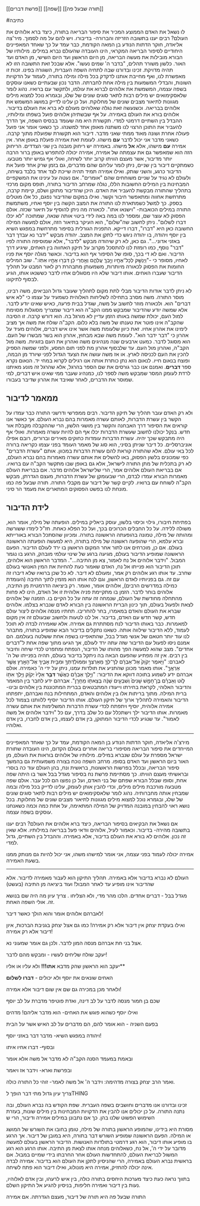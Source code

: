 [[פרשת דברים]]
[[שפה]]
[[תורה שבעל פה]]

#כתיבה 


לו נשאל את האדם הממוצע המכיר את סיפור הבריאה בתורה, כיצד ברא אלוהים את העולם? רבים יענו בתשובה הזריזה והברורה- בדיבורו. ויש להם על מה לסמוך. מיר'צה אליאדה, חוקר הדתות הנודע בן המאה הקודמת, כבר עמד על כך שאחד המאפיינים היחודיים לסיפור הבריאה המקראי, הינו העובדה שהעולם נברא במילים. מילותיו של הבורא מובילות את מעשה הבריאה, מן היום הראשון ועד היום השישי, מן האדם ועד האור. כלשון משורר תהלים, "בדבר ה' שמים נעשו". אלא שבכל זאת התשובה הזו לא תהיה מדויקת.
זכינו ובדורנו שבה לתחיה השפה העברית, השגורה בפינו. זכות זו מאפשרת לנו, ואף מחייבת אותנו לדקדק בכל מילה ומילה בתורה, לעמוד על הדקויות השונות, והבדלי המשמעות בין מילה אחת לחברתה. הדבר נכון שבעתיים כשאנו עוסקים בשפה עצמה, המשמשת את אלוהים לברוא את עולמו, ולתקשר עם ברואיו. נהוג לומר שלאסקימואים יש מילים רבות לתאר סוגים שונים של שלג, ובגמרא נוכל למצוא מילים מגוונות לתיאור מצבים שונים של מחלוקת. ועל כן עלינו לדייק במושג המשמש את אלוהים בבריאה. וכשנעשה זאת נגלה שאלוהים מעולם לא ברא את העולם בדיבור. אלוהים בורא את העולם באמירה. על אף שבשתיהן אלוהים פועל בשפתו ומילותיו, ההבדל בין השתיים דרמטי למדי.
תקשורת היא מה שעומד בבסיס השפה, אך הדרך להעביר את התוכן הרצוי לנו משתנה מאופן אחד למשנהו. כך כשאני אומר אני פועל פעולה אחרת ושונה מאוד ממתי שאני מדבר.
דיבור הוא תקשורת שפועלת מתוך קרבה. כשאני מדבר אני יכול לדבר **עם** מישהו. לעומת זאת אמירה פועלת באופן אחר. אין אמירה **עם** מישהו, אלא **אל** מישהו. באמירה יש ריחוק מובנה בין שני הצדדים. הריחוק הזה הוא שמאפשר גם את עצמתה של אמירה, אמירה יכולה להתפרש באופן ברור הרבה יותר מדיבור, אשר מעצם הוויתו קרוב יותר לשיחה, ואולי אף גמיש יותר מטבעו.
כשמתקיים דיבור בין שניים, ניתן לומר עליהם שהם מדברים, גם בזמן שרק אחד פועל את הדיבור כרגע, והשני שותק. ואילו אמירה תמיד תהיה שייכת לצד אחד בלבד בשיחה, ולעולם לא נגיד על שניים משוחחים שהם "אומרים".
אם נעטה על עינינו את המשקפיים המבחינות בין המילים החשובות הללו, נגלה שמרחב הדיבור בתורה, תופס מקום מרכזי בתהליך שהתורה מבקשת להעביר את האדם. היכן שהדיבור מתוקן ושלם, קיימת קרבה, מתרחשת אחווה ומתאפשר חיבור וקשר. ואילו במקום שהדיבור נפגם, כל אלו מוטלים בספק.
כך למשל כשמתארת לנו התורה את המצב הקשה בין יוסף ואחיו, משתמשת התורה במילים הכואבות- "וישנאו אתו". לכאורה מה ניתן להוסיף על תיאור שכזה. אולם הפסוק לא עוצר שם, ומספר לנו במה באה לידי ביטוי אותה שנאה, שמתוכה "לא יכלו דברו לשלום". ניתן לחשוב שה"שלום", הוא העיקר בתיאור הזה, אולם למעשה המילה החשובה כאן היא "דברו", דברו דייקא.
התפנית הגורלית בסיפור מתרחשת במפגש השיא בין יוסף ויהודה, בו יהודה ניגש כדי לתקן את המצב. יהודה מבקש "ידבר נא עבדך דבר באזני אדוני...". גם כאן, לא רק שיהודה מבקש "לדבר", אלא שמוסיפה התורה לפיו "דבר" נוסף, כמו רומזת לנו להתסכל מקרוב על תיקון האחווה בין האחים, שיגיע דרך הדיבור. ואם לא די בכך, סופו של הסיפור אף הוא בדיבור. וכאשר מגלה יוסף את פניו לאחיו, מסופר כי -"וַיְנַשֵּׁ֥ק לְכָל־אֶחָ֖יו וַיֵּ֣בְךְּ עֲלֵהֶ֑ם וְאַ֣חֲרֵי כֵ֔ן דִּבְּר֥וּ אֶחָ֖יו אִתּֽוֹ:". שוב המילים החומות את הפסוק לכאורה מיותרות, משמעותן מתבהרת רק לאור המבט על תהליך הדיבור שעברו האחים. אותו דיבור שלא היו מסוגלים אחיו לדבר כששנאו אותו, הגיע לבסוף לתיקונו.

לא ניתן לדבר אודות הדיבור מבלי לתת מקום לתהליך שעובר גדול הנביאים, משה רבינו, מוסר התורה. משה מסרב בתחילה לשליחות האלוהית כשמעיד על עצמו כי "לא איש דברים" הוא. ולכאורה מוזר לחשוב על משה, שגדל בבית פרעה, כאיש שאינו יודע לדבר. אלא שמשה יודע שהדיבור שמבקש ממנו הקב"ה הוא דיבור שמצריך מסוגלות מסוימת למול העם, יכולת שמשה באותו הזמן עדיין לא מורגל בה. הוא דורש קרבה. זו הסיבה שהקב"ה אינו פוטר את טענתו של משה בלא כלום. הקב"ה שולח את משה אך מציב לימינו את אהרון אחיו. זאת כיוון שלעומת משה אשר אינו איש דברים, אלוהים מעיד על אהרון כי "דבר ידבר הוא". לעומת משה שבא מבחוץ, אהרון הוא בשר מבשרו של העם. הוא מסוגל לדבר.
כמעט ארבעים שנה מנהיגים משה ואהרון את העם בזוגיות. משה מול הקב"ה, ואהרון מול העם. עד שלבסוף אהרון מת לפני תום המסע, ולפני שמשה הספיק להכין את העם לכניסה לארץ. או אז משה עושה את הצעד הגדול לפני שיורד מן הבמה, ופוצח בנאום חייו. לנאום הוא נתן כותרת אותה אנו רגילים לקרוא במחי יד. הנאום נקרא ספר **דברים**. ואמנם אנו כבר גורסים את שם הספר בהרגל, אלא שהרגל זה מונע מאיתנו לרדת לעומק המסר שמבקש משה לספר לנו, כמנהיג שעבר ממי שאינו איש דברים, למי שמוסר את הדברים, לאחר שאיבד את אהרון שדיבר בעבורו.


## ממאמר לדיבור
ולא רק האדם עובר תהליך של תיקון הדיבור. רבים ממפרשי ודרשני התורה כבר עמדו על הקשר בין עשרת הדברות, לאותם עשרה מאמרות בהם נברא העולם. אך כאשר אנו קוראים את הסיפור דרך האבחנה והקשר בין מושגי הלשון, הרי שההקבלה מקבלת אור חדש. בנקל יכולנו לחשוב שעשרת הדברות יכלו אף הם להיות עשרה מאמרות. ואולי אף היה מתבקש שכך יהיה. עשרת הדברות עומדות כחוקים מאירים וברורים, רובם אפילו אוניברסליים. כל דיבר שניתן בסיני, הוא סוג של מאמר העומד בפני עצמו כקריאה ברורה לכל באי עולם. אלא שהתורה קוראת להם עשרת הדברות במכוון. אותם "עשרת הדברים" כפי שמכונים בלשון הפסוק, באו להשלים את אותם עשרה מאמרות בהם נברא העולם, לא רק בתכלית של מתן התורה לישראל, אלא גם באופן שבו מתקשר הקב"ה עם ברואיו. אם בבריאת העולם אלוהים אמר, הרי שלישראל אלוהים מדבר. אם בבריאת העולם מאמרות הבורא עמדו לבדם, הרי שבעומקן של עשרת הדברות, מעצם הגדרתן, מבקש הקב"ה לשוחח עם ברואיו. לקיים קשר של דיבור עם מקבלי התורה. תורה שבעל פה כמו מונחת לנו בפשט הפסוקים המתארים את מעמד הר סיני.

## לידת הדיבור
בפתיחת חיבורו, גילוי וכיסוי בלשון, עוסק ביאליק במילים. הופעתה של מילה, אומר הוא, משולה ללידה. על כל החבלים הכרוכים בכך, ועל כל הפלא כאחת. חז"ל לימדו ששורשה ומהותה של מילה, טמונה בהופעתה הראשונה בתורה. ומכיוון שהסתכל הבורא באורייתא וברא עלמא, הרי שהופעה ראשונה של מילה בתורה, היא למעשה הופעתה הראשונה בעולם. אם כן, מוכרחים אנו לתור אחר המקום הראשון בו ירד לעולם הדיבור. הפעם הראשונה שמופיע הדיבור בעולם, מגיעה ברגע של שינוי עולמי מובהק, הרגע בו נגמר המבול. "וידבר אלוהים אל נח לאמור, צא מן התיבה...". המדבר הראשון הוא אלוהים, תוכן הדיבור הוא פנייתו אל נח, האדם שאמור כעת להחיות את המין האנושי בעולם שחרב. עד אותו רגע אלוהים רק אמר, ומעולם לא דיבר. לא כל שכן ברואיו שלא דיברו זה עם זה. גם בפניותיו לאדם הראשון, וגם לנח אותו הוא מזמין לתוך התיבה (העומדת כמילה במדרשים הרבים), אלוהים אומר, ואומר.
רק ביציאה הדרמטית מן התיבה, אלוהים בוחר לדבר. הזמן בו מתקיימת פניה אלוהית זו אל האדם, הינו לא פחות מהתחלה מחודשת של העולם, שנמחה זה עתה על כל הקיים בו. הזמנה של אלוהים לצאת ולפעול בעולם, תוך כינון הברית הראשונה בין הבורא לאדם שנברא בצלמו. אלוהים שברא את העולם והאדם במאמרו, בחר להחריבו. תחתיו מנסה אלוהים ליצור עולם חדש, קשר חדש עם האדם, בדיבור.
אל לנו לטעות ולחשוב שבעולם זה אין מקום למאמרות. כבר באותו הדיבור לנח מסתתרת גם אמירה. אלא שאמירה לבדה לא תוכל לעמוד, ללא הדיבור שילווה אותה.
כשאנו נתקלים בדיבור הבא שמופיע בתורה, מתבהר לנו עוד יותר חטאם של אנשי מגדל בבל, שהתאפיינו בשפה אחת ששלטה בעולמם. הם אמנם ניסו לפעול עם הדיבור שזה עתה ירד לעולם, אך הגיעו מתוך שפה אחת ל"דברים אחדים". מצב שהוא למעשה הפך מהותו של הדיבור, הנפתח ומתפרט לכדי שיחה וחיבור בין רבים.
אין זה מפתיע שהפעם הבאה בה ניתקל בדיבור בעולם, תהיה בפנייתו של ה' לאברם: "וַיֹּ֤אמֶר יְקֹוָק֙ אֶל־אַבְרָ֔ם לֶךְ־לְךָ֛ מֵאַרְצְךָ֥ וּמִמּֽוֹלַדְתְּךָ֖ וּמִבֵּ֣ית אָבִ֑יךָ אֶל־הָאָ֖רֶץ אֲשֶׁ֥ר אַרְאֶֽךָּ". אותו מאמר מכונן שהתניע את תולדות עמנו, ניתן על ידי ה' כאמירה. אולם אברהם ידע לשמוע בתוכה דווקא את הדיבור: "וַיֵּ֣לֶךְ אַבְרָ֗ם כַּאֲשֶׁ֨ר **דִּבֶּ֤ר** אֵלָיו֙ יְקֹוָ֔ק וַיֵּ֥לֶךְ אִתּ֖וֹ ל֑וֹט וְאַבְרָ֗ם בֶּן־חָמֵ֤שׁ שָׁנִים֙ וְשִׁבְעִ֣ים שָׁנָ֔ה בְּצֵאת֖וֹ מֵחָרָֽן". אברהם ידע לחבר בין המאמר והדיבור האלוהי, לקראת בחירתו וייעודו המתבטאים בברית המתכוננת בין אלוהים ובינו- ברית המילה.
מתוך בריתות אלו בין אלוהים והאדם, המתחילות בנח ואברהם, יתפתחו הדיבור והאמירה לתהליך ארוך של תיקון העולם. אותו הדיבור יוסיף ללוותנו בצמוד לכל אמירה אלוהית, יוסיף ויתפתח לכדי עשרת הדברות המשלימות את אותם עשרה מאמרות.  אותו הדיבור ילך וישתכלל עם כל שלב בדרך, עם כל "וידבר אלוהים אל משה לאמור". עד שנגיע לכדי הדיבור המתוקן, בין אדם לעצמו, בין אדם לחברו, בין אדם ואלוהיו. 


___

מירצ'ה אליאדה, חוקר הדתות הנודע בן המאה הקודמת, עמד על כך שאחד המאפיינים המייחדים את סיפור הבריאה מסיפורי בריאה אחרים בעולם הקדום, הינו העובדה שתורת ישראל מספרת על עולם שנברא במילים. מילותיו של אלוהים בוראות את העולם, מן האור ביום הראשון ועד האדם בסופו.
מרחב השפה נוכח בצורה משמעותית גם בהמשך סיפור הבריאה, ובכלל בפרשות הראשונות, בראשית ונח, בהן העולם עוד כה בוסרי ובראשיתי מעצם הוויתו. כך מסתיימת פרשת נח בסיפור מגדל בבל אשר בו היתה שפה אחת, וסופו שבלל הבורא שפתם של בני האדם, ועל כן נפוצו הם לכל עבר.
אולם שפה מטבעה מורכבת מילים מילים, וכדי להבין אותן לעומק, עלינו לדייק בכל מילה ובמה שמבחין אותה מחברותיה. נהוג לומר שלאסקימואים יש מילים רבות לתאר סוגים שונים של שלג, ובגמרא נוכל למצוא מילים מגוונות לתיאור מצבים שונים של מחלוקת. בכל נושא ראוי להבחין במובנה המדויק של המילה המתאימה, על אחת כמה וכמה כשאנחנו עוסקים בשפה עצמה.

אם נשאל את הבקיאים בסיפור הבריאה, כיצד ברא אלוהים את העולם? רבים יענו בתשובה מהירה- בדיבור. וכאמור לעיל, אלוהים וודאי פעל בבריאה במילותיו.
אלא שאין זה נכון. אלוהים לא בורא את העולם בדיבור, אלא באמירה. וההבדל בין השתיים, גדול למדי.




אמירה יכולה לעמוד בפני עצמה, אני אומר למישהו משהו, אני יכול להיות גם מנותק ממנו בשעת האמירה.



---
העולם לא נברא בדיבור אלא באמירה.
תהליך התיקון הוא לעבור מאמירה לדיבור.
אלא שהדיבור אינו מופיע עד לאחר המבול! ועוד ביציאה מן התיבה (בעשט)

מגדל בבל - דברים אחדים. הלכו מהר מדי, ולא הצליחו . צריך עיון מה היה שם בנושא זה. אולי השפה האחת. 

לאברהם אלוהים אומר והוא הולך כאשר דיבר!

ואילו בעקדת יצחק אין דיבור אלא רק אמירה!
כמו גם אצל יצחק בגניבת הברכות, איון דיבור אלא רק אמירה!

אצל בני חת אברהם מנסה המון לדבר. ולכן גם אומר שמעוני נא.

יעקב שולח שליחים לעשיו - ומבקש מהם לדבר!

יעקב הוא הראשון שהק מדבא **אתו!!!** ולא עליו או אליו**

האחים שונאים את יוסף ולא יכולים - **דברו לשלום**

ולאחר מכן במכירה גם שם אין שום דיבור אלא אמירה!

שכם בן חמור מנסה לדבר על לב דינה, ואדת פוטיפר מדברת על לב יוסף


ואילו יוסף כשהוא פוגש את האחים- הוא מדבר אליהם! מדהים

בפעם השניה - הוא אומר להם, הם מדברים על לב האיש אשר על הבית

ויהודה במפגש השיא- מדבר דבר באזני יוסף!

ובסוף- דברו אחיו איתו



ובאמת במעמד הסנה הקב"ה לא מדבר אל משה אלא אומר


ובפרשת וארא- וידבר אז ויאמר


ואמר הרב יצחק בצורה מדהימה:
וידבר ה' אל משה לאמר- זוהי כל התורה כולה.


צריך עיון גדול מתי דבר הופך לTHING


זכינו ובדורנו אנו מדברים וחושבים בשפה העברית. שפת הקודש בה נברא העולם, ובה נתנה התורה. על כן יכולים אנו להבין את הדקויות המבחינות בין מילים שונות, בעזרת השימוש הפשוט שלנו בהן.
כך אם נתבונן במילים אמירה ודיבור, הרי ש

מסורת היא בידינו, שהמופע הראשון בתורה של מילה, טומן בחובו את השורש של המושג או המילה.
הפעם הראשונה שמופיע השורש דבר בתורה, היא במובן של דיבור. אך הרגע בו מופיע אותו דיבור, הוא רגע דרמטי בתולדות האנושות. הדיבור הראשון בעולם למעשה מדובר על ידי ה', אל נח, כשאלוהים מנחה אותו לצאת מן התיבה. אותו הרגע הוא רגע המשול לבריאת העולם, להתחדשות העולם אחר החרבתו בידי שמיים במבול. אם בראשית נברא העולם באמירה, הרי שהניסיון לתקן את העולם הוא בדיבור. אמירה לבדה אינה יכולה להחזיק, אמירה היא מונולוג, ואילו דיבור הוא פתח לשיחה.

בתווך נראה כעת כיצד מערכות היחסים בתורה כולה, בין איש לרעהו, ובין אדם לאלוהיו, נעות בין דיבור ואמירה חליפות, בניסיון להגיע אל התיקון השלם.

התורה שבעל פה היא תורה של דיבור, מעצם הגדרתה. אם אמירה 
